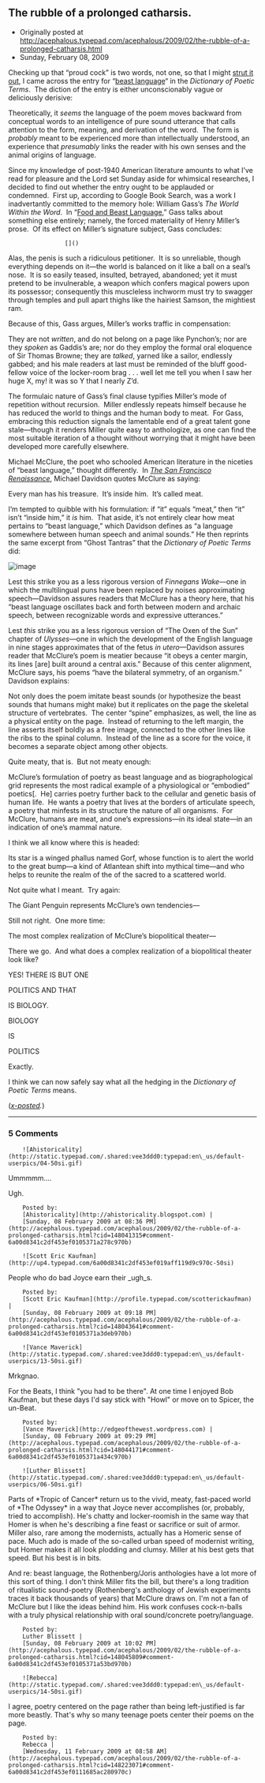 ## The rubble of a prolonged catharsis.

 * Originally posted at http://acephalous.typepad.com/acephalous/2009/02/the-rubble-of-a-prolonged-catharsis.html
 * Sunday, February 08, 2009



Checking up that “proud cock” is two words, not one, so that I might [strut it out](http://acephalous.typepad.com/acephalous/2009/02/dear-acolytes-and-enemies-of-the-late-samuel-huntington-.html#comment-148034077), I came across the entry for “[beast language](http://books.google.com/books?id=wUTP0ZP7yy8C&pg=PA36&vq=beast+language)“ in the _Dictionary of Poetic Terms_.  The diction of the entry is either unconscionably vague or deliciously derisive:

Theoretically, it _seems_ the language of the
poem moves backward from conceptual words to an intelligence of pure
sound utterance that calls attention to the form, meaning, and
derivation of the word.  The form is _probably_ meant to be experienced more than intellectually understood, an experience that _presumably_ links the reader with his own senses and the animal origins of language.

Since my knowledge of post-1940 American literature amounts to what
I’ve read for pleasure and the Lord set Sunday aside for whimsical
researches, I decided to find out whether the entry ought to be
applauded or condemned.  First up, according to Google Book Search, was
a work I inadvertantly committed to the memory hole: William Gass’s _The World Within the Word_.  In “[Food and Beast Language](http://books.google.com/books?id=U8qwGsiCCScC&pg=PA253&dq=%!b(MISSING)east+language%!&(MISSING)ei=lnKPSf3RNoXMkwTJ5OnIBQ&client=firefox-a#PPA255,M1),”
Gass talks about something else entirely; namely, the forced
materiality of Henry Miller’s prose.  Of its effect on Miller’s
signature subject, Gass concludes: 

		

					[]()
			

Alas, the penis is such a ridiculous petitioner.  It is
so unreliable, though everything depends on it—the world is balanced on
it like a ball on a seal’s nose.  It is so easily teased, insulted,
betrayed, abandoned; yet it must pretend to be invulnerable, a weapon
which confers magical powers upon its possessor; consequently this
muscleless inchworm must try to swagger through temples and pull apart
thighs like the hairiest Samson, the mightiest ram.

Because of this, Gass argues, Miller’s works traffic in compensation:

They are not _written_, and do not belong on a page like Pynchon’s; nor are they _spoken_ as Gaddis’s are; nor do they employ the formal oral eloquence of Sir Thomas Browne; they are _talked_,
yarned like a sailor, endlessly gabbed; and his male readers at last
must be reminded of the bluff good-fellow voice of the locker-room brag
. . . well let me tell you when I saw her huge X, my! it was so Y that
I nearly Z’d.

The formulaic nature of Gass’s final clause typifies Miller’s mode of
repetition without recursion.  Miller endlessly repeats himself because
he has reduced the world to things and the human body to meat.  For
Gass, embracing this reduction signals the lamentable end of a great
talent gone stale—though it renders Miller quite easy to anthologize,
as one can find the most suitable iteration of a thought without
worrying that it might have been developed more carefully elsewhere.  

Michael McClure, the poet who schooled American literature in the niceties of “beast language,” thought differently.  In [_The San Francisco Renaissance_](http://books.google.com/books?id=e\_q1WZR8eHIC&pg=PA86&dq=%!b(MISSING)east+language%!&(MISSING)ei=lnKPSf3RNoXMkwTJ5OnIBQ&client=firefox-a#PPA86,M1), Michael Davidson quotes McClure as saying:

Every man has his treasure.  It’s inside him.  It’s called meat.

I’m tempted to quibble with his formulation: if “it” equals “meat,” then “it” isn’t “inside him,” it _is_
him.  That aside, it’s not entirely clear how meat pertains to “beast
language,” which Davidson defines as “a language somewhere between
human speech and animal sounds.” He then reprints the same excerpt from
“Ghost Tantras” that the _Dictionary of Poetic Terms_ did:

![image](http://www.thevalve.org/uploads/beastpoem.jpg)

Lest this strike you as a less rigorous version of _Finnegans Wake_—one
in which the multilingual puns have been replaced by noises
approximating speech—Davidson assures readers that McClure has a theory
here, that his “beast language oscillates back and forth between modern
and archaic speech, between recognizable words and expressive
utterances.” 

Lest _this_ strike you as a less rigorous version of “The Oxen of the Sun” chapter of _Ulysses_—one in which the development of the English language in nine stages approximates that of the fetus _in utero_—Davidson
assures reader that McClure’s poem is meatier because “it obeys a
center margin, its lines [are] built around a central axis.” Because of
this center alignment, McClure says, his poems “have the bilateral
symmetry, of an organism.” Davidson explains:

Not only does the poem imitate beast sounds (or
hypothesize the beast sounds that humans might make) but it replicates
on the page the skeletal structure of vertebrates.  The center “spine”
emphasizes, as well, the line as a physical entity on the page. 
Instead of returning to the left margin, the line asserts itself boldly
as a free image, connected to the other lines like the ribs to the
spinal column.  Instead of the line as a score for the voice, it
becomes a separate object among other objects.

Quite meaty, that is.  But not meaty enough:

McClure’s formulation of poetry as beast language and as
biographological grid represents the most radical example of a
physiological or “embodied” poetics[.  He] carries poetry further back
to the cellular and genetic basis of human life.  He wants a poetry
that lives at the borders of articulate speech, a poetry that minfests
in its structure the nature of all organisms.  For McClure, humans are
meat, and one’s expressions—in its ideal state—in an indication of
one’s mammal nature.

I think we all know where this is headed:

Its star is a winged phallus named Gorf, whose function
is to alert the world to the great bump—a kind of Atlantean shift into
mythical time—and who helps to reunite the realm of the of the sacred
to a scattered world.

Not quite what I meant.  Try again:

The Giant Penguin represents McClure’s own tendencies—

Still not right.  One more time:

The most complex realization of McClure’s biopolitical theater—

There we go.  And what does a complex realization of a biopolitical theater look like?

YES! THERE IS BUT ONE

POLITICS AND THAT

IS BIOLOGY.

BIOLOGY

IS

POLITICS

Exactly.  

I think we can now safely say what all the hedging in the _Dictionary of Poetic Terms_ means. 

(_[x-posted](http://www.thevalve.org/go/valve/article/the\_rubble\_of\_a\_prolonged\_catharsis/)._)

			

* * *

### 5 Comments 

		

                
[]()

	

		![Ahistoricality](http://static.typepad.com/.shared:vee3ddd0:typepad:en\_us/default-userpics/04-50si.gif)
	

	

		

Ummmmm....

Ugh.

	

		Posted by:
		[Ahistoricality](http://ahistoricality.blogspot.com) |
		[Sunday, 08 February 2009 at 08:36 PM](http://acephalous.typepad.com/acephalous/2009/02/the-rubble-of-a-prolonged-catharsis.html?cid=148041315#comment-6a00d8341c2df453ef0105371a278c970b)

[]()

	

		![Scott Eric Kaufman](http://up4.typepad.com/6a00d8341c2df453ef019aff119d9c970c-50si)
	

	

		

People who do bad Joyce earn their _ugh_s.

	

		Posted by:
		[Scott Eric Kaufman](http://profile.typepad.com/scotterickaufman) |
		[Sunday, 08 February 2009 at 09:18 PM](http://acephalous.typepad.com/acephalous/2009/02/the-rubble-of-a-prolonged-catharsis.html?cid=148043641#comment-6a00d8341c2df453ef0105371a3deb970b)

[]()

	

		![Vance Maverick](http://static.typepad.com/.shared:vee3ddd0:typepad:en\_us/default-userpics/13-50si.gif)
	

	

		

Mrkgnao.

For the Beats, I think "you had to be there". At one time I enjoyed Bob Kaufman, but these days I'd say stick with "Howl" or move on to Spicer, the un-Beat.

	

		Posted by:
		[Vance Maverick](http://edgeofthewest.wordpress.com) |
		[Sunday, 08 February 2009 at 09:29 PM](http://acephalous.typepad.com/acephalous/2009/02/the-rubble-of-a-prolonged-catharsis.html?cid=148044171#comment-6a00d8341c2df453ef0105371a434c970b)

[]()

	

		![Luther Blissett](http://static.typepad.com/.shared:vee3ddd0:typepad:en\_us/default-userpics/06-50si.gif)
	

	

		

Parts of \*Tropic of Cancer\* return us to the vivid, meaty, fast-paced world of \*The Odyssey\* in a way that Joyce never accomplishes (or, probably, tried to accomplish).  He's chatty and locker-roomish in the same way that Homer is when he's describing a fine feast or sacrifice or suit of armor.  Miller also, rare among the modernists, actually has a Homeric sense of pace.  Much ado is made of the so-called urban speed of modernist writing, but Homer makes it all look plodding and clumsy.  Miller at his best gets that speed.  But his best is in bits.

And re: beast language, the Rothenberg/Joris anthologies have a lot more of this sort of thing.  I don't think Miller fits the bill, but there's a long tradition of ritualistic sound-poetry (Rothenberg's anthology of Jewish experiments traces it back thousands of years) that McClure draws on.  I'm not a fan of McClure but I like the ideas behind him.  His work confuses cock-n-balls with a truly physical relationship with oral sound/concrete poetry/language. 

	

		Posted by:
		Luther Blissett |
		[Sunday, 08 February 2009 at 10:02 PM](http://acephalous.typepad.com/acephalous/2009/02/the-rubble-of-a-prolonged-catharsis.html?cid=148045809#comment-6a00d8341c2df453ef0105371a53bd970b)

[]()

	

		![Rebecca](http://static.typepad.com/.shared:vee3ddd0:typepad:en\_us/default-userpics/14-50si.gif)
	

	

		

I agree, poetry centered on the page rather than being left-justified is far more beastly.  That's why so many teenage poets center their poems on the page.

	

		Posted by:
		Rebecca |
		[Wednesday, 11 February 2009 at 08:58 AM](http://acephalous.typepad.com/acephalous/2009/02/the-rubble-of-a-prolonged-catharsis.html?cid=148223071#comment-6a00d8341c2df453ef0111685ac280970c)

		

        